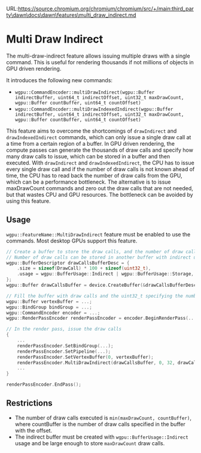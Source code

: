 URL:https://source.chromium.org/chromium/chromium/src/+/main:third_party\dawn\docs\dawn\features\multi_draw_indirect.md
# Multi Draw Indirect

The multi-draw-indirect feature allows issuing multiple draws with a single command. This is useful for rendering thousands if not millions of objects in GPU driven rendering.

It introduces the following new commands:

- `wgpu::CommandEncoder::multiDrawIndirect(wgpu::Buffer indirectBuffer, uint64_t indirectOffset, uint32_t maxDrawCount, wgpu::Buffer countBuffer, uint64_t countOffset)`
- `wgpu::CommandEncoder::multiDrawIndexedIndirect(wgpu::Buffer indirectBuffer, uint64_t indirectOffset, uint32_t maxDrawCount, wgpu::Buffer countBuffer, uint64_t countOffset)`

This feature aims to overcome the shortcomings of `drawIndirect` and `drawIndexedIndirect` commands, which can only issue a single draw call at a time from a certain region of a buffer.
In GPU driven rendering, the compute passes can generate the thousands of draw calls and specify how many draw calls to issue, which can be stored in a buffer and then executed.
With `drawIndirect` and `drawIndexedIndirect`, the CPU has to issue every single draw call and if the number of draw calls is not known ahead of time, the CPU has to read back the number of draw calls from the GPU, which can be a performance bottleneck.
The alternative is to issue maxDrawCount commands and zero out the draw calls that are not needed, but that wastes CPU and GPU resources.
The bottleneck can be avoided by using this feature.


## Usage

`wgpu::FeatureName::MultiDrawIndirect` feature must be enabled to use the commands. Most desktop GPUs support this feature.

```cpp
// Create a buffer to store the draw calls, and the number of draw calls which is a uint32_t.
// Number of draw calls can be stored in another buffer with indirect usage.
wgpu::BufferDescriptor drawCallsBufferDesc = {
	.size = sizeof(DrawCall) * 100 + sizeof(uint32_t),
	.usage = wgpu::BufferUsage::Indirect | wgpu::BufferUsage::Storage,
};
wgpu::Buffer drawCallsBuffer = device.CreateBuffer(&drawCallsBufferDesc);

// Fill the buffer with draw calls and the uint32_t specifying the number of draw calls ...
wgpu::Buffer vertexBuffer = ...;
wgpu::BindGroup bindGroup = ...;
wgpu::CommandEncoder encoder = ...;
wgpu::RenderPassEncoder renderPassEncoder = encoder.BeginRenderPass(...);

// In the render pass, issue the draw calls
{
	...
	renderPassEncoder.SetBindGroup(...);
	renderPassEncoder.SetPipeline(...);
	renderPassEncoder.SetVertexBuffer(0, vertexBuffer);
	renderPassEncoder.MultiDrawIndirect(drawCallsBuffer, 0, 32, drawCallsBuffer, 1024);
	...
}

renderPassEncoder.EndPass();
```

## Restrictions

- The number of draw calls executed is `min(maxDrawCount, countBuffer)`, where countBuffer is the number of draw calls specified in the buffer with the offset.
- The indirect buffer must be created with `wgpu::BufferUsage::Indirect` usage and be large enough to store `maxDrawCount` draw calls.